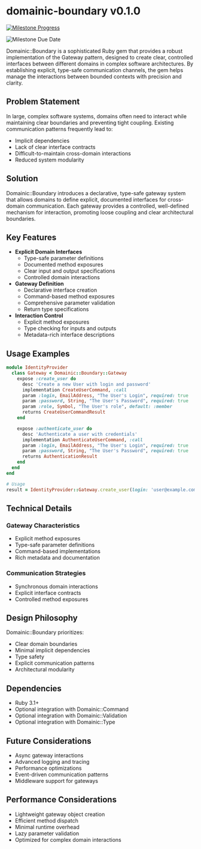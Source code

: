 # domainic-boundary v0.1.0

[![Milestone Progress](https://img.shields.io/github/milestones/progress-percent/domainic/domainic/7?style=for-the-badge&label=Progress)](https://github.com/domainic/domainic/milestone/7)

![Milestone Due Date](https://img.shields.io/badge/TBD-blue?style=for-the-badge&label=Due%20Date)

Domainic::Boundary is a sophisticated Ruby gem that provides a robust implementation of the Gateway pattern, designed to
create clear, controlled interfaces between different domains in complex software architectures. By establishing
explicit, type-safe communication channels, the gem helps manage the interactions between bounded contexts with
precision and clarity.

## Problem Statement

In large, complex software systems, domains often need to interact while maintaining clear boundaries and preventing
tight coupling. Existing communication patterns frequently lead to:

* Implicit dependencies
* Lack of clear interface contracts
* Difficult-to-maintain cross-domain interactions
* Reduced system modularity

## Solution

Domainic::Boundary introduces a declarative, type-safe gateway system that allows domains to define explicit, documented
interfaces for cross-domain communication. Each gateway provides a controlled, well-defined mechanism for interaction,
promoting loose coupling and clear architectural boundaries.

## Key Features

* **Explicit Domain Interfaces**
  * Type-safe parameter definitions
  * Documented method exposures
  * Clear input and output specifications
  * Controlled domain interactions
* **Gateway Definition**
  * Declarative interface creation
  * Command-based method exposures
  * Comprehensive parameter validation
  * Return type specifications
* **Interaction Control**
  * Explicit method exposures
  * Type checking for inputs and outputs
  * Metadata-rich interface descriptions

## Usage Examples

```ruby
module IdentityProvider
  class Gateway < Domainic::Boundary::Gateway
    expose :create_user do
      desc 'Create a new User with login and password'
      implementation CreateUserCommand, :call
      param :login, EmailAddress, "The User's Login", required: true
      param :password, String, "The User's Password", required: true
      param :role, Symbol, "The User's role", default: :member
      returns CreateUserCommandResult
    end

    expose :authenticate_user do
      desc 'Authenticate a user with credentials'
      implementation AuthenticateUserCommand, :call
      param :login, EmailAddress, "The User's Login", required: true
      param :password, String, "The User's Password", required: true
      returns AuthenticationResult
    end
  end
end

# Usage
result = IdentityProvider::Gateway.create_user(login: 'user@example.com', password: 'secure_password')
```

## Technical Details

### Gateway Characteristics

* Explicit method exposures
* Type-safe parameter definitions
* Command-based implementations
* Rich metadata and documentation

### Communication Strategies

* Synchronous domain interactions
* Explicit interface contracts
* Controlled method exposures

## Design Philosophy

Domainic::Boundary prioritizes:

* Clear domain boundaries
* Minimal implicit dependencies
* Type safety
* Explicit communication patterns
* Architectural modularity

## Dependencies

* Ruby 3.1+
* Optional integration with Domainic::Command
* Optional integration with Domainic::Validation
* Optional integration with Domainic::Type

## Future Considerations

* Async gateway interactions
* Advanced logging and tracing
* Performance optimizations
* Event-driven communication patterns
* Middleware support for gateways

## Performance Considerations

* Lightweight gateway object creation
* Efficient method dispatch
* Minimal runtime overhead
* Lazy parameter validation
* Optimized for complex domain interactions
